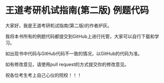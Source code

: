 # 王道考研机试指南(第二版) 例题代码

大家好，我是王道考研机试指南(第二版)的作者炉灰。

我将本书所有的例题代码都提交到GitHub上进行托管，大家可以自行下载和学习。

如出现书中代码与GitHub代码不一致的情况，以GitHub的代码为准。

如有修改意见，请使用pull request的方式提交你的修改意见。

祝各位考生考上自己心仪的院校！！！
